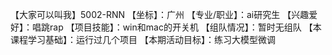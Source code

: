 【大家可以叫我】5002-RNN
【坐标】：广州
【专业/职业】：ai研究生
【兴趣爱好】：唱跳rap
【项目技能】：win和mac的开关机
【组队情况】：暂时无组队
【本课程学习基础】：运行过几个项目
【本期活动目标】：练习大模型微调